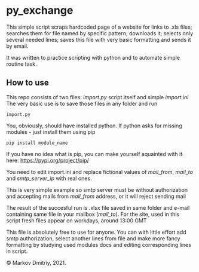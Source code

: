 # py_exchange

This simple script scraps hardcoded page of a website for links to .xls files; 
searches them for file named by specific pattern;
downloads it; 
selects only several needed lines;
saves this file with very basic formatting and sends it by email.

It was written to practice scripting with python and to automate simple routine task.

## How to use

This repo consists of two files: *import.py* script itself and simple *import.ini*
The very basic use is to save those files in any folder and run 
```
import.py
```
You, obviously, should have installed python.
If python asks for missing modules - just install them using pip
```
pip install module_name
```
If you have no idea what is pip, you can make yourself aquainted with it here:
https://pypi.org/project/pip/

You need to edit import.ini and replace fictional values of 
_mail_from_, _mail_to_ and _smtp_server_ip_ with real ones.

This is very simple example so smtp server must be without authorization and accepting
mails from _mail_from_ address, or it will reject sending mail

The result of the succesful run is .xlsx file saved in same folder and e-mail containing 
same file in your mailbox (_mail_to_).
For the site, used in this script fresh files appear on workdays, around 13:00 GMT

This file is absolutely free to use for anyone. You can with little effort add smtp 
authorization, select another lines from file and make more fancy formatting by 
studying used modules docs and editing corresponding lines in script.

© Markov Dmitriy, 2021.
